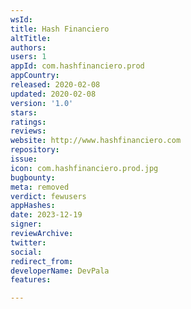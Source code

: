 ```yaml
---
wsId: 
title: Hash Financiero
altTitle: 
authors: 
users: 1
appId: com.hashfinanciero.prod
appCountry: 
released: 2020-02-08
updated: 2020-02-08
version: '1.0'
stars: 
ratings: 
reviews: 
website: http://www.hashfinanciero.com
repository: 
issue: 
icon: com.hashfinanciero.prod.jpg
bugbounty: 
meta: removed
verdict: fewusers
appHashes: 
date: 2023-12-19
signer: 
reviewArchive: 
twitter: 
social: 
redirect_from: 
developerName: DevPala
features: 

---
```


